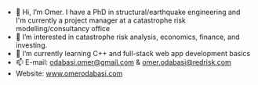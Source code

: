 - 👋 Hi, I’m Omer. I have a PhD in structural/earthquake engineering and I'm currently a project manager at a catastrophe risk modelling/consultancy office
- 👀 I’m interested in catastrophe risk analysis, economics, finance, and investing.
- 🌱 I’m currently learning C++ and full-stack web app development basics
- 📫 E-mail: odabasi.omer@gmail.com & omer.odabasi@redrisk.com
-  Website: www.omerodabasi.com

<!---
OdabasiOmer/OdabasiOmer is a ✨ special ✨ repository because its `README.md` (this file) appears on your GitHub profile.
You can click the Preview link to take a look at your changes.
--->
